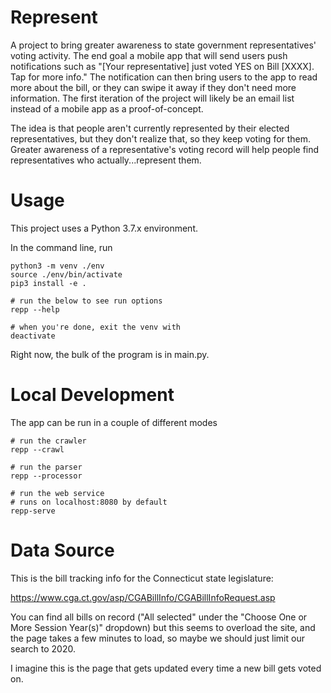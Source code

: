 # Represent

A project to bring greater awareness to state government representatives' voting activity. The end goal a mobile app that will send users push notifications such as "[Your representative] just voted YES on Bill [XXXX]. Tap for more info." The notification can then bring users to the app to read more about the bill, or they can swipe it away if they don't need more information. The first iteration of the project will likely be an email list instead of a mobile app as a proof-of-concept.

The idea is that people aren't currently represented by their elected representatives, but they don't realize that, so they keep voting for them. Greater awareness of a representative's voting record will help people find representatives who actually...represent them.

# Usage

This project uses a Python 3.7.x environment.

In the command line, run
```terminal
python3 -m venv ./env
source ./env/bin/activate
pip3 install -e .

# run the below to see run options
repp --help

# when you're done, exit the venv with
deactivate
```

Right now, the bulk of the program is in main.py.

# Local Development

The app can be run in a couple of different modes

```terminal
# run the crawler
repp --crawl

# run the parser
repp --processor

# run the web service
# runs on localhost:8080 by default
repp-serve
```

# Data Source

This is the bill tracking info for the Connecticut state legislature:

https://www.cga.ct.gov/asp/CGABillInfo/CGABillInfoRequest.asp

You can find all bills on record ("All selected" under the "Choose One or More Session Year(s)" dropdown) but this seems to overload the site, and the page takes a few minutes to load, so maybe we should just limit our search to 2020.

I imagine this is the page that gets updated every time a new bill gets voted on.
